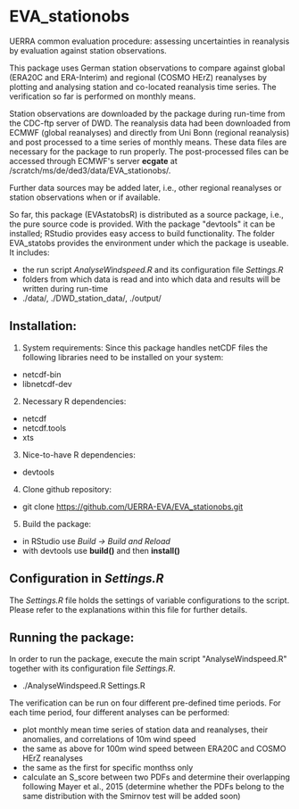 EVA_stationobs
==============
UERRA common evaluation procedure: assessing uncertainties in reanalysis by evaluation against station observations.

This package uses German station observations to compare against global (ERA20C and ERA-Interim) and regional (COSMO HErZ) reanalyses by plotting and analysing station and co-located reanalysis time series. The verification so far is performed on monthly means.

Station observations are downloaded by the package during run-time from the CDC-ftp server of DWD. The reanalysis data had been downloaded from ECMWF (global reanalyses) and directly from Uni Bonn (regional reanalysis) and post processed to a time series of monthly means. These data files are necessary for the package to run properly. The post-processed files can be accessed through ECMWF's server **ecgate** at /scratch/ms/de/ded3/data/EVA_stationobs/.

Further data sources may be added later, i.e., other regional reanalyses or station observations when or if available.

So far, this package (EVAstatobsR) is distributed as a source package, i.e., the pure source code is provided.
With the package "devtools" it can be installed; RStudio provides easy access to build functionality.
The folder EVA_statobs provides the environment under which the package is useable. It includes:
 * the run script *AnalyseWindspeed.R* and its configuration file *Settings.R*
 * folders from which data is read and into which data and results will be written during run-time
  * ./data/, ./DWD_station_data/, ./output/

Installation:
-------------
1. System requirements: Since this package handles netCDF files the following libraries need to be installed on your system:
 * netcdf-bin
 * libnetcdf-dev

2. Necessary R dependencies:
 * netcdf
 * netcdf.tools
 * xts

3. Nice-to-have R dependencies:
 * devtools

4. Clone github repository:
 * git clone https://github.com/UERRA-EVA/EVA_stationobs.git

5. Build the package:
 * in RStudio use *Build -> Build and Reload*
 * with devtools use **build()** and then **install()**

Configuration in *Settings.R*
---------------------------
The *Settings.R* file holds the settings of variable configurations to the script.
Please refer to the explanations within this file for further details.


Running the package:
--------------------
In order to run the package, execute the main script "AnalyseWindspeed.R" together with its configuration file *Settings.R*.
 * ./AnalyseWindspeed.R Settings.R

The verification can be run on four different pre-defined time periods.
For each time period, four different analyses can be performed:
 * plot monthly mean time series of station data and reanalyses, their anomalies, and correlations of 10m wind speed
 * the same as above for 100m wind speed between ERA20C and COSMO HErZ reanalyses
 * the same as the first for specific monthss only
 * calculate an S_score between two PDFs and determine their overlapping following Mayer et al., 2015 (determine whether the PDFs belong to the same distribution with the Smirnov test will be added soon)
